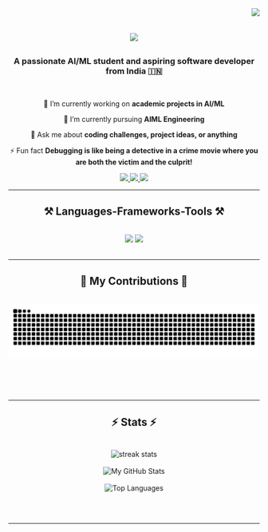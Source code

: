 <img align="right" src="https://visitor-badge.laobi.icu/badge?page_id=anusharao-7.anusharao" />

<h1 align="center">
    <img src="https://readme-typing-svg.herokuapp.com/?font=Righteous&size=35&center=true&vCenter=true&width=500&height=70&duration=4000&lines=Hi+There!+👋;+I'm+Anusha+Rao!;" />
</h1>

<h3 align="center">A passionate AI/ML student and aspiring software developer from India 🇮🇳</h3>

<br/>

<div align="center">
 
 🔭 I’m currently working on **academic projects in AI/ML**
 
 🌱 I’m currently pursuing **AIML Engineering**

💬 Ask me about **coding challenges, project ideas, or anything**

⚡ Fun fact **Debugging is like being a detective in a crime movie where you are both the victim and the culprit!**

 </div>
 
<div align="center"> 
  <a href="mailto:123anusharao@gmail.com">
    <img src="https://img.shields.io/badge/Gmail-333333?style=for-the-badge&logo=gmail&logoColor=red" />
  </a>
  <a href="www.linkedin.com/in/anusha-rao-683850254" target="_blank">
    <img src="https://img.shields.io/badge/LinkedIn-0077B5?style=for-the-badge&logo=linkedin&logoColor=white" target="_blank" />
  </a>
  <a href="https://github.com/anusharao-7" target="_blank">
     <img src="https://img.shields.io/badge/Portfolio-FF5722?style=for-the-badge&logo=todoist&logoColor=white" target="_blank" /> <!-- sqlite, safari, google-chrome are other good icon options -->
  </a>
</div>

 <hr/>
 
<h2 align="center">⚒️ Languages-Frameworks-Tools ⚒️</h2>
<br/>
<div align="center">
    <img src="https://skillicons.dev/icons?i=react,bootstrap,html,css,vscode,github,tailwind,git" />
    <img src="https://skillicons.dev/icons?i=nodejs,python,javascript,c,java,mysql" /><br>
</div>

<br/>
<hr/>

<div align="center">
  <h2>🐍 My Contributions 🐍</h2>
  <br>
<img alt="snake eating my contributions" src="https://github.com/anusharao-7/anusharao-7/blob/output/github-snake-dark.svg" />

  <br/><br/><br/>
</div>

<hr/>

<h2 align="center">⚡ Stats ⚡</h2>
<br>
<div align="center">
  <img width=390 src="https://github-readme-streak-stats.herokuapp.com/?user=anusharao-7&count_private=true&theme=react&border_radius=10" alt="streak stats"/>
  <br/><br/>

  <img src="https://github-readme-stats.vercel.app/api?username=anusharao-7&show_icons=true&theme=react&count_private=true" alt="My GitHub Stats"/>
  <br/><br/>

  <img src="https://github-readme-stats.vercel.app/api/top-langs/?username=anusharao-7&hide=HTML&langs_count=8&layout=compact&theme=react" alt="Top Languages"/>
</div>




  <!--<img width=390 src="https://github-readme-streak-stats-anusharao=7.vercel.app/?user=anusharao-7&count_private=true&theme=react&border_radius=10" alt="streak stats"/>
  <img width=390 src="https://github-readme-stats-anusharao-7.vercel.app/api?username=anusharao-7&count_private=true&show_icons=true&theme=react&rank_icon=github&border_radius=10" alt="readme stats" />
  <br/>
  <img width=325 align="center" src="https://github-readme-stats-anusharao-7.vercel.app/api/top-langs/?username=anusharao-7&hide=HTML&langs_count=8&layout=compact&theme=react&border_radius=10&size_weight=0.5&count_weight=0.5&exclude_repo=github-readme-stats" alt="top langs" />
</div>
-->
<br/><br/>

<hr/>

<br/>


<br/>
